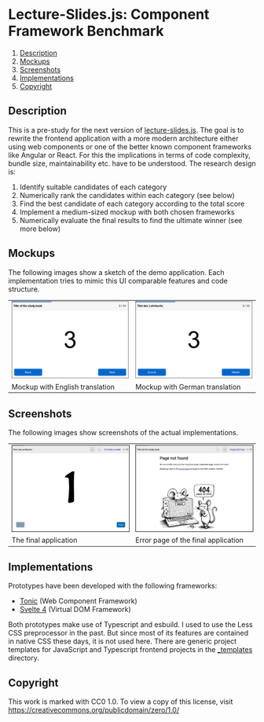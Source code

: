 Lecture-Slides.js: Component Framework Benchmark
================================================

1. [Description](#description)
1. [Mockups](#mockups)
1. [Screenshots](#screenshots)
1. [Implementations](#implementations)
1. [Copyright](#copyright)

Description
-----------

This is a pre-study for the next version of [lecture-slides.js](https://github.com/DennisSchulmeister/lecture-slides.js).
The goal is to rewrite the frontend application with a more modern architecture
either using web components or one of the better known component frameworks like
Angular or React. For this the implications in terms of code complexity, bundle
size, maintainability etc. have to be understood. The research design is:

1. Identify suitable candidates of each category
2. Numerically rank the candidates within each category (see below)
3. Find the best candidate of each category according to the total score
4. Implement a medium-sized mockup with both chosen frameworks
5. Numerically evaluate the final results to find the ultimate winner (see more below)

Mockups
-------

The following images show a sketch of the demo application. Each implementation tries
to mimic this UI comparable features and code structure.

<table>
  <tr>
    <td>
      <img src="_mockup/ui-mockup-english.png" width="400">
    </td>
    <td>
      <img src="_mockup/ui-mockup-german.png" width="400">
    </td>
  </tr>
  <tr>
    <td>
      Mockup with English translation
    </td>
    <td>
      Mockup with German translation
    </td>
  </tr>
</table>

Screenshots
-----------

The following images show screenshots of the actual implementations.

<table>
  <tr>
    <td>
      <img src="_mockup/finished-implementation.png" width="400" border="1">
    </td>
    <td>
      <img src="_mockup/finished-error-page.png" width="400" border="1">
    </td>
  </tr>
  <tr>
    <td>
      The final application
    </td>
    <td>
      Error page of the final application
    </td>
  </tr>
</table>

Implementations
---------------

Prototypes have been developed with the following frameworks:

* [Tonic](tonic) (Web Component Framework)
* [Svelte 4](svelte) (Virtual DOM Framework)

Both prototypes make use of Typescript and esbuild. I used to use the Less CSS preprocessor
in the past. But since most of its features are contained in native CSS these days, it is
not used here. There are generic project templates for JavaScript and Typescript frontend
projects in the [_templates](_templates) directory.

Copyright
---------

This work is marked with CC0 1.0.
To view a copy of this license, visit https://creativecommons.org/publicdomain/zero/1.0/
